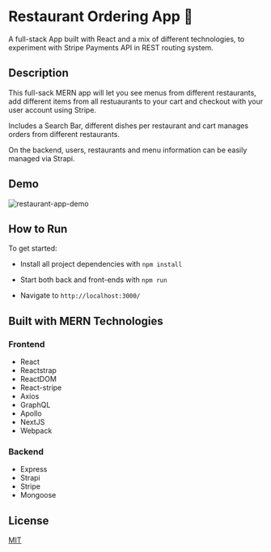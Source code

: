 # Restaurant Ordering App 🍜

A full-stack App built with React and a mix of different technologies, to experiment with Stripe Payments API in REST routing system.

## Description

This full-sack MERN app will let you see menus from different restaurants, add different items from all restuaurants to your cart and checkout with your user account using Stripe.

Includes a Search Bar, different dishes per restaurant and cart manages orders from different restaurants.

On the backend, users, restaurants and menu information can be easily managed via Strapi.

## Demo

![restaurant-app-demo](https://user-images.githubusercontent.com/71361700/209899179-d7d2b6a1-9388-4abb-aa2d-08dddea66a6f.gif)

## How to Run

To get started:

- Install all project dependencies with `npm install`

- Start both back and front-ends with `npm run`

- Navigate to `http://localhost:3000/`

## Built with MERN Technologies

### Frontend

- React
- Reactstrap
- ReactDOM
- React-stripe
- Axios
- GraphQL
- Apollo
- NextJS
- Webpack

### Backend

- Express
- Strapi
- Stripe
- Mongoose

## License

[MIT](https://choosealicense.com/licenses/mit/)
